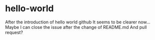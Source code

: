 # hello-world
After the introduction of hello world github
It seems to be clearer now...
Maybe I can close the issue after the change of README.md
And pull request?
